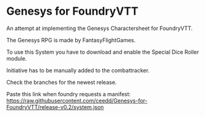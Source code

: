 # Genesys for FoundryVTT

An attempt at implementing the Genesys Charactersheet for FoundryVTT.

The Genesys RPG is made by FantasyFlightGames.

To use this System you have to download and enable the Special Dice Roller module.

Initiative has to be manually added to the combattracker.

Check  the branches for the newest release.

Paste this link when foundry requests a manifest:
https://raw.githubusercontent.com/ceedd/Genesys-for-FoundryVTT/release-v0.2/system.json
